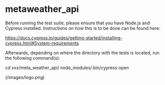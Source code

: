 # metaweather_api

Before running the test suite, please ensure that you have Node.js and Cypress installed. Instructions on 
how this is to be done can be found here: 

https://docs.cypress.io/guides/getting-started/installing-cypress.html#System-requirements

Afterwards, depending on where the directory with the tests is located, run the following command(s): 

cd xxx/meta_weather_api/
node_modules/.bin/cypress open

(/images/logo.png)
